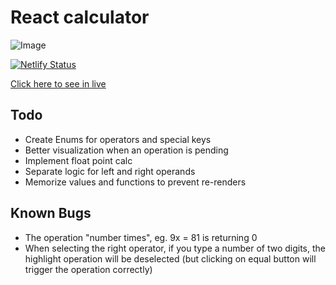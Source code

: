 # React calculator

![Image](https://i.imgur.com/gfHk2nZ.png)

[![Netlify Status](https://api.netlify.com/api/v1/badges/c5bf18ce-9536-44c7-973f-914d5e974031/deploy-status)](https://app.netlify.com/sites/vite-ts-react-calculator/deploys)

[Click here to see in live](https://vite-ts-react-calculator.netlify.app/)

## Todo
- Create Enums for operators and special keys
- Better visualization when an operation is pending
- Implement float point calc
- Separate logic for left and right operands
- Memorize values and functions to prevent re-renders



## Known Bugs
- The operation "number times", eg. 9x = 81 is returning 0
- When selecting the right operator, if you type a number of two digits, the highlight operation will be deselected (but clicking on equal button will trigger the operation correctly)
